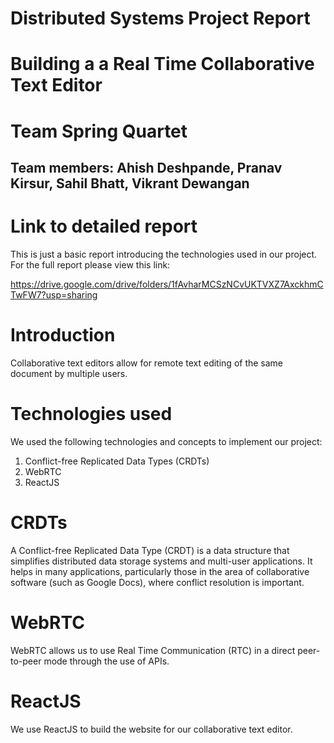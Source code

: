 # Distributed Systems Project Report
# Building a a Real Time Collaborative Text Editor

# Team Spring Quartet

## Team members: Ahish Deshpande, Pranav Kirsur, Sahil Bhatt, Vikrant Dewangan

# Link to detailed report

This is just a basic report introducing the technologies used in our project. For the full report please view this link:

https://drive.google.com/drive/folders/1fAvharMCSzNCvUKTVXZ7AxckhmCTwFW7?usp=sharing

# Introduction

Collaborative text editors allow for remote text editing of the same document by multiple users.

# Technologies used

We used the following technologies and concepts to implement our project:
1.  Conflict-free Replicated Data Types (CRDTs)
2.  WebRTC
3.  ReactJS

# CRDTs

A Conflict-free Replicated Data Type (CRDT) is a data structure that simplifies distributed data storage systems and multi-user applications. It helps in many applications, particularly those in the area of collaborative software (such as Google Docs), where conflict resolution is important.

# WebRTC

WebRTC allows us to use Real Time Communication (RTC) in a direct peer-to-peer mode through the use of APIs.

# ReactJS

We use ReactJS to build the website for our collaborative text editor.


